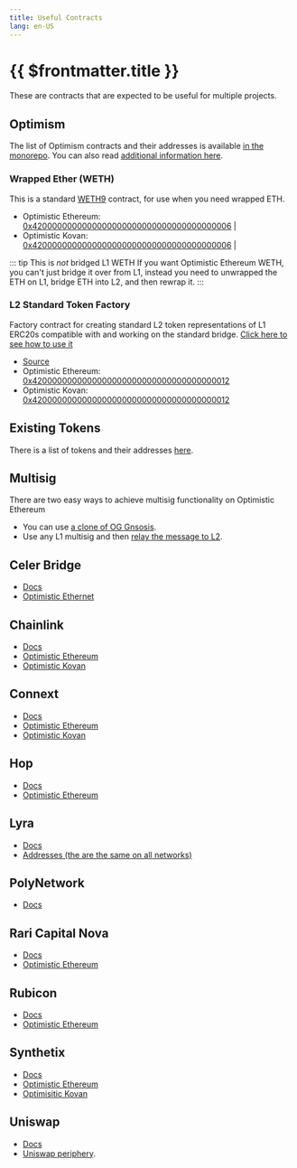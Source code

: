 ```yaml
---
title: Useful Contracts
lang: en-US
---
```


# {{ $frontmatter.title }}

These are contracts that are expected to be useful for multiple projects.

## Optimism

The list of Optimism contracts and their addresses is available
[in the monorepo](https://github.com/ethereum-optimism/optimism/tree/develop/packages/contracts/deployments). You can also read [additional information 
here](../protocol/protocol-2.0.md).

### Wrapped Ether (WETH)

This is a standard [WETH9](https://blog.0xproject.com/canonical-weth-a9aa7d0279dd)
contract, for use when you need wrapped ETH.



* Optimistic Ethereum: [0x4200000000000000000000000000000000000006](https://optimistic.etherscan.io/address/0x4200000000000000000000000000000000000006) |
* Optimistic Kovan: [0x4200000000000000000000000000000000000006](https://kovan-optimistic.etherscan.io/address/0x4200000000000000000000000000000000000006) |



::: tip This is *not* bridged L1 WETH
If you want Optimistic Ethereum WETH, you can't just bridge it over from L1, instead you need to unwrapped the ETH on L1, bridge ETH into L2, and then rewrap it.
:::

### L2 Standard Token Factory

Factory contract for creating standard L2 token representations of
L1 ERC20s compatible with and working on the standard bridge.
[Click here to see how to use it](https://github.com/ethereum-optimism/optimism-tutorial/tree/main/standard-bridge-standard-token)


* [Source](https://github.com/ethereum-optimism/optimism/blob/develop/packages/contracts/contracts/L2/messaging/L2StandardTokenFactory.sol)
* Optimistic Ethereum: [0x4200000000000000000000000000000000000012](https://optimistic.etherscan.io/address/0x4200000000000000000000000000000000000012)
* Optimistic Kovan: [0x4200000000000000000000000000000000000012](https://kovan-optimistic.etherscan.io/address/0x4200000000000000000000000000000000000012)



## Existing Tokens

There is a list of tokens and their addresses [here](https://github.com/ethereum-optimism/ethereum-optimism.github.io/blob/master/optimism.tokenlist.json).


## Multisig

There are two easy ways to achieve multisig functionality on Optimistic Ethereum

* You can use [a clone of OG Gnsosis](https://ogg.scopelift.co/). 
* Use any L1 multisig and then [relay the message to L2](bridge/messaging.md).


## Celer Bridge

* [Docs](https://cbridge-docs.celer.network/developer/cbridge-sdk)
* [Optimistic Ethernet](https://cbridge-docs.celer.network/reference/token-addresses#optimism)

## Chainlink

* [Docs](https://docs.chain.link/)
* [Optimistic Ethereum](https://docs.chain.link/docs/optimism-price-feeds/#Optimism%20Mainnet)
* [Optimistic Kovan](https://docs.chain.link/docs/optimism-price-feeds/#Optimism%20Kovan)


## Connext

* [Docs](https://docs.connext.network/)
* [Optimistic Ethereum](https://github.com/connext/nxtp/tree/main/packages/contracts/deployments/optimism)
* [Optimistic Kovan](https://github.com/connext/nxtp/tree/main/packages/contracts/deployments/optimism-kovan)

## Hop

* [Docs](https://docs.hop.exchange/js-sdk/getting-started)
* [Optimistic Ethereum](https://github.com/hop-protocol/hop/blob/develop/packages/core/src/addresses/mainnet.ts#L48-L59)

## Lyra

* [Docs](https://docs.lyra.finance/implementation/lyra-protocol-architecture)
* [Addresses (the are the same on all networks)](https://raw.githubusercontent.com/lyra-finance/lyra-protocol/master/deployments/mainnet-ovm/lyra.json)

## PolyNetwork

* [Docs](https://github.com/polynetwork/docs/tree/master/eth)

<!-- asked for addresses on Discord, 11/30/2021 -->

## Rari Capital Nova

* [Docs](https://docs.rari.capital/nova/)
* [Optimistic Ethereum](https://github.com/Rari-Capital/nova/releases)

## Rubicon

* [Docs](https://docs.rubicon.finance/)
* [Optimistic Ethereum](https://docs.rubicon.finance/contracts/deployments)

## Synthetix

* [Docs](https://docs.synthetix.io/)
* [Optimistic Ethereum](https://docs.synthetix.io/addresses/#mainnet-optimism-l2)
* [Optimisitic Kovan](https://docs.synthetix.io/addresses/#kovan-optimism-l2)

## Uniswap

* [Docs](https://docs.uniswap.org/sdk/introduction)
* [Uniswap periphery](https://github.com/Uniswap/v3-periphery/blob/main/deploys.md).


